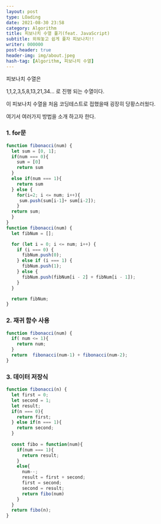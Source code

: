 ```yaml
---
layout: post
type: LOading
date: 2021-08-30 23:58
category: Algorithm
title: 피보나치 수열 풀기(feat. JavaScript)
subtitle: 외워놓고 쉽게 풀자 피보나치!!
writer: 000000
post-header: true
header-img: img/about.jpeg
hash-tag: [Algorithm, 피보나치 수열]
---
```


피보나치 수열은

1,1,2,3,5,8,13,21,34... 로 진행 되는 수열이다.

이 피보나치 수열을 처음 코딩테스트로 접했을때 굉장히 당황스러웠다.

여기서 여러가지 방법을 소개 하고자 한다.

 

### 1. for문

```js
function fibonacci(num) {
  let sum = [0, 1];
  if(num === 0){
    sum = [0]
    return sum
  }
  else if(num === 1){
    return sum
  } else {
    for(i=2; i <= num; i++){
     sum.push(sum[i-1]+ sum[i-2]);
    }
  return sum;
  }
}
function fibonacci(num) {
  let fibNum = [];

  for (let i = 0; i <= num; i++) {
    if (i === 0) {
      fibNum.push(0);
    } else if (i === 1) {
      fibNum.push(1);
    } else {
      fibNum.push(fibNum[i - 2] + fibNum[i - 1]);
    }
  }

  return fibNum;
}
```



### 2. 재귀 함수 사용

```js
function fibonacci(num) {
  if( num <= 1){
    return num;
  }
  return  fibonacci(num-1) + fibonacci(num-2);
}
```

 

### 3. 데이터 저장식

```js
function fibonacci(n) {
  let first = 0;
  let second = 1;
  let result;
  if(n === 0){
    return first;
  } else if(n === 1){
    return second;
  }
 
  const fibo = function(num){
    if(num === 1){
      return result;
    }
    else{
      num--;
      result = first + second;
      first = second;
      second = result;
      return fibo(num)
    }
  }
  return fibo(n);
}
```
